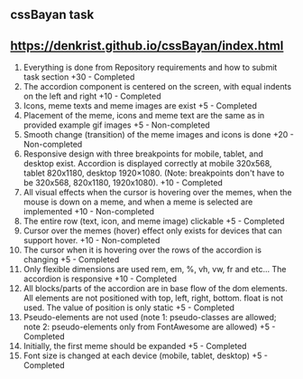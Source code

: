 ## cssBayan task
## https://denkrist.github.io/cssBayan/index.html

1. Everything is done from Repository requirements and how to submit task section +30 - Completed
2. The accordion component is centered on the screen, with equal indents on the left and right +10 - Completed
3. Icons, meme texts and meme images are exist +5 - Completed
4. Placement of the meme, icons and meme text are the same as in provided example gif images +5 - Non-completed
5. Smooth change (transition) of the meme images and icons is done +20 - Non-completed
6. Responsive design with three breakpoints for mobile, tablet, and desktop exist. Accordion is displayed correctly at mobile 320x568, tablet 820x1180, desktop 1920×1080. (Note: breakpoints don't have to be 320x568, 820x1180, 1920x1080). +10 - Completed
7. All visual effects when the cursor is hovering over the memes, when the mouse is down on a meme, and when a meme is selected are implemented +10 - Non-completed
8. The entire row (text, icon, and meme image) clickable +5 - Completed
9. Cursor over the memes (hover) effect only exists for devices that can support hover. +10 - Non-completed
10. The cursor when it is hovering over the rows of the accordion is changing +5 - Completed
11. Only flexible dimensions are used rem, em, %, vh, vw, fr and etc... The accordion is responsive +10 - Completed
12. All blocks/parts of the accordion are in base flow of the dom elements. All elements are not positioned with top, left, right, bottom. float is not used. The value of position is only static +5 - Completed
13. Pseudo-elements are not used (note 1: pseudo-classes are allowed; note 2: pseudo-elements only from FontAwesome are allowed) +5 - Completed
14. Initially, the first meme should be expanded +5 - Completed
15. Font size is changed at each device (mobile, tablet, desktop) +5 - Completed
